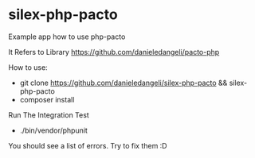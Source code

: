 # silex-php-pacto
Example app how to use php-pacto

It Refers to Library https://github.com/danieledangeli/pacto-php

How to use:

*  git clone https://github.com/danieledangeli/silex-php-pacto && silex-php-pacto
*  composer install

Run The Integration Test

*  ./bin/vendor/phpunit

You should see a list of errors.
Try to fix them :D

